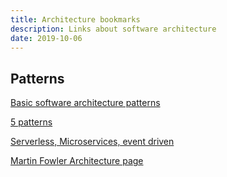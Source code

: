 ```yaml
---
title: Architecture bookmarks
description: Links about software architecture
date: 2019-10-06
---
```


## Patterns

[Basic software architecture patterns](https://towardsdatascience.com/10-common-software-architectural-patterns-in-a-nutshell-a0b47a1e9013)

[5 patterns](https://dzone.com/articles/software-architecture-the-5-patterns-you-need-to-k)

[Serverless, Microservices, event driven](https://codeburst.io/software-architecture-the-difference-between-architecture-and-design-7936abdd5830)

[Martin Fowler Architecture page](https://martinfowler.com/architecture/)
